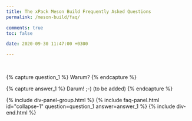 ```yaml
---
title: The xPack Meson Build Frequently Asked Questions
permalink: /meson-build/faq/

comments: true
toc: false

date: 2020-09-30 11:47:00 +0300

---
```


<br/>

{% capture question_1 %}
Warum?
{% endcapture %}

{% capture answer_1 %}
Darum! ;-) (to be added)
{% endcapture %}

{% include div-panel-group.html %}
{% include faq-panel.html id="collapse-1" question=question_1 answer=answer_1 %}
{% include div-end.html %}
